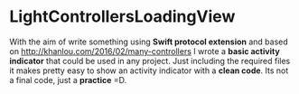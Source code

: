 # LightControllersLoadingView

With the aim of write something using **Swift protocol extension** and based on <http://khanlou.com/2016/02/many-controllers> I wrote a **basic activity indicator** that could be used in any project.
Just including the required files it makes pretty easy to show an activity indicator with a **clean code**. Its not a final code, just a **practice** =D.